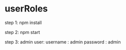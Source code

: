 # userRoles
step 1:
npm install

step 2:
npm start

step 3:
admin user:
username : admin
password : admin 
